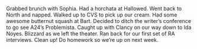 Grabbed brunch with Sophia. Had a horchata at Hallowed. Went back to North and napped. Walked up to CVS to pick up our cream. Had some awesome butternut squash at Bart. Decided to ditch the writer’s conference to go see A24’s Problemista. Caught up with Clancy on our way down to Ida Noyes. Blizzard as we left the theater. Ran back for our first set of RA interviews. Clean up\! Do homework so we’re up on next week.